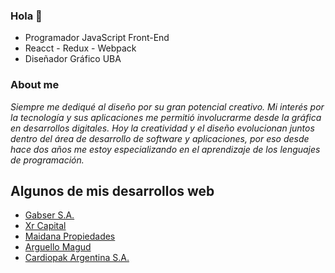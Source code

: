 ### Hola 👋
* Programador JavaScript Front-End
* Reacct - Redux - Webpack
* Diseñador Gráfico UBA
### About me

_Siempre me dediqué al diseño por su gran potencial creativo. Mi interés por la tecnología y sus aplicaciones me permitió involucrarme desde la gráfica en desarrollos digitales. Hoy la creatividad y el diseño evolucionan juntos dentro del área de desarrollo de software y aplicaciones, por eso desde hace dos años me estoy especializando en el aprendizaje de los lenguajes de programación._

## Algunos de mis desarrollos web
* [Gabser S.A.](http://www.gabser.com.ar/)
* [Xr Capital](https://thexrc.com/)
* [Maidana Propiedades](https://maidanapropiedades.com.ar/)
* [Arguello Magud](http://www.arguellomagud.com.ar/)
* [Cardiopak Argentina S.A.](https://cardiopackargentina.com.ar/)

<!--
**clod2008/clod2008** is a ✨ _special_ ✨ repository because its `README.md` (this file) appears on your GitHub profile.

Here are some ideas to get you started:

- 🔭 I’m currently working on ...
- 🌱 I’m currently learning ...
- 👯 I’m looking to collaborate on ...
- 🤔 I’m looking for help with ...
- 💬 Ask me about ...
- 📫 How to reach me: ...
- 😄 Pronouns: ...
- ⚡ Fun fact: ...
-->
